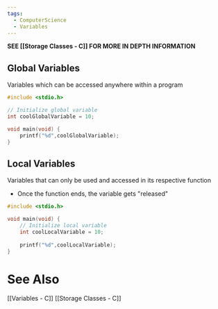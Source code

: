 ```yaml
---
tags:
  - ComputerScience
  - Variables
---
```

**SEE [[Storage Classes - C]] FOR MORE IN DEPTH INFORMATION**

## Global Variables
Variables which can be accessed anywhere within a program

```c showlinenumbers
#include <stdio.h>

// Initialize global variable
int coolGlobalVariable = 10;

void main(void) {
	printf("%d",coolGlobalVariable);
}
```

## Local Variables
Variables that can only be used and accessed in its respective function
- Once the function ends, the variable gets "released"

```c showlinenumbers
#include <stdio.h>

void main(void) {
	// Initialize local variable
	int coolLocalVariable = 10;
	
	printf("%d",coolLocalVariable);
}
```

# See Also
[[Variables - C]]
[[Storage Classes - C]]